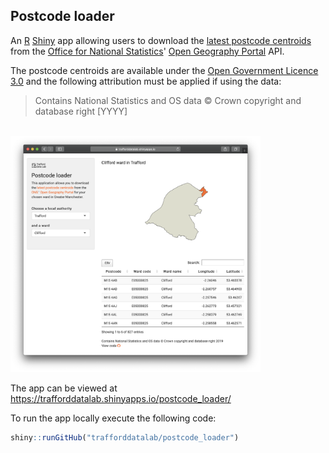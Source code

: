 ## Postcode loader
An <a href="https://cran.r-project.org/" target="_blank">R</a> <a href="https://cran.r-project.org/web/packages/shiny/index.html" target="_blank">Shiny</a> app allowing users to download the <a href="https://geoportal.statistics.gov.uk/datasets/ons::onspd-online-latest-centroids/about" target="_blank">latest postcode centroids</a> from the <a href="https://www.ons.gov.uk/" target="_blank">Office for National Statistics</a>' <a href="https://geoportal.statistics.gov.uk/" target="_blank">Open Geography Portal</a> API.

The postcode centroids are available under the <a href="https://www.nationalarchives.gov.uk/doc/open-government-licence/version/3/" target="_blank">Open Government Licence 3.0</a> and the following attribution must be applied if using the data: 

>Contains National Statistics and OS data © Crown copyright and database right [YYYY]

<br>

<img src="screenshot.png" width="400">

The app can be viewed at <a href="https://trafforddatalab.shinyapps.io/postcode_loader/" target="_blank">https://trafforddatalab.shinyapps.io/postcode_loader/</a>   

To run the app locally execute the following code:

``` r
shiny::runGitHub("trafforddatalab/postcode_loader")
```


